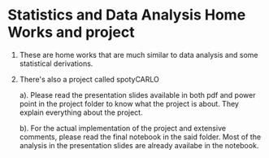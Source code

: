 # Statistics and Data Analysis Home Works and project

1. These are home works that are much similar to data analysis and some statistical derivations.

2. There's also a project called spotyCARLO

    a). Please read the presentation slides available in both pdf and power point in the project folder to know what the project is about. They explain everything about the project.

    b). For the actual implementation of the project and extensive comments, please read the final notebook in the said folder. Most of the analysis in the presentation slides are already availabe in the notebook.
